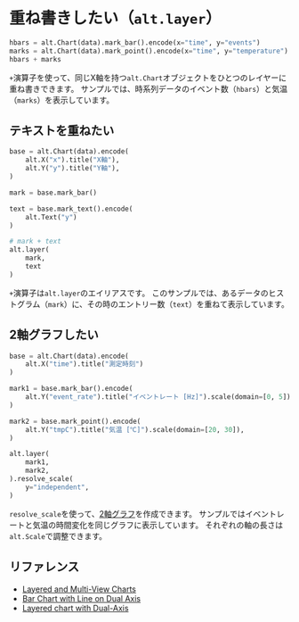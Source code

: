 # 重ね書きしたい（``alt.layer``）

```python
hbars = alt.Chart(data).mark_bar().encode(x="time", y="events")
marks = alt.Chart(data).mark_point().encode(x="time", y="temperature")
hbars + marks
```

`+`演算子を使って、同じX軸を持つ``alt.Chart``オブジェクトをひとつのレイヤーに重ね書きできます。
サンプルでは、時系列データのイベント数（``hbars``）と気温（``marks``）を表示しています。

## テキストを重ねたい

```python
base = alt.Chart(data).encode(
    alt.X("x").title("X軸"),
    alt.Y("y").title("Y軸"),
)

mark = base.mark_bar()

text = base.mark_text().encode(
    alt.Text("y")
)

# mark + text
alt.layer(
    mark,
    text
)
```

``+``演算子は``alt.layer``のエイリアスです。
このサンプルでは、あるデータのヒストグラム（``mark``）に、その時のエントリー数（``text``）を重ねて表示しています。

## 2軸グラフしたい

```python
base = alt.Chart(data).encode(
    alt.X("time").title("測定時刻")
)

mark1 = base.mark_bar().encode(
    alt.Y("event_rate").title("イベントレート [Hz]").scale(domain=[0, 5]),
)

mark2 = base.mark_point().encode(
    alt.Y("tmpC").title("気温 [℃]").scale(domain=[20, 30]),
)

alt.layer(
    mark1,
    mark2,
).resolve_scale(
    y="independent",
)
```

``resolve_scale``を使って、[2軸グラフ](https://altair-viz.github.io/gallery/layered_chart_with_dual_axis.html)を作成できます。
サンプルではイベントレートと気温の時間変化を同じグラフに表示しています。
それぞれの軸の長さは``alt.Scale``で調整できます。

## リファレンス

- [Layered and Multi-View Charts](https://altair-viz.github.io/user_guide/compound_charts.html)
- [Bar Chart with Line on Dual Axis](https://altair-viz.github.io/gallery/bar_and_line_with_dual_axis.html)
- [Layered chart with Dual-Axis](https://altair-viz.github.io/gallery/layered_chart_with_dual_axis.html)

